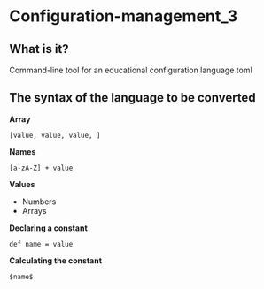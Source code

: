 # Configuration-management_3

## What is it?
Command-line tool for an educational configuration
language toml

## The syntax of the language to be converted

**Array**
```
[value, value, value, ]
```

**Names**
```
[a-zA-Z] + value
```

**Values**
- Numbers
- Arrays

**Declaring a constant**

```
def name = value
```

**Calculating the constant**

```
$name$
```
